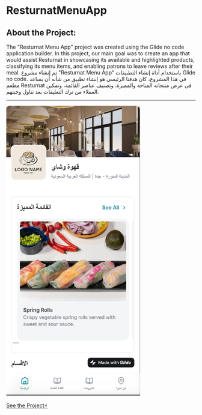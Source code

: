 # ResturnatMenuApp

## About the Project:
The "Resturnat Menu App" project was created using the Glide no code application builder. In this project, our main goal was to create an app that would assist Resturnat in showcasing its available and highlighted products, classifying its menu items, and enabling patrons to leave reviews after their meal.
تم إنشاء مشروع "Resturnat Menu App" باستخدام أداة إنشاء التطبيقات Glide no code. في هذا المشروع، كان هدفنا الرئيسي هو إنشاء تطبيق من شأنه أن يساعد مطعم Resturnat في عرض منتجاته المتاحة والمميزة، وتصنيف عناصر القائمة، وتمكين العملاء من ترك التعليقات بعد تناول وجبتهم.


---------------------------------------------------------------------------------

![homes app landing page](homes-app-landing-page.png)


[See the Project⚡️]([https://stackblitz.com/edit/angular-zjg2rm](https://restaurant-menu-baraah.glide.page)https://restaurant-menu-baraah.glide.page)

